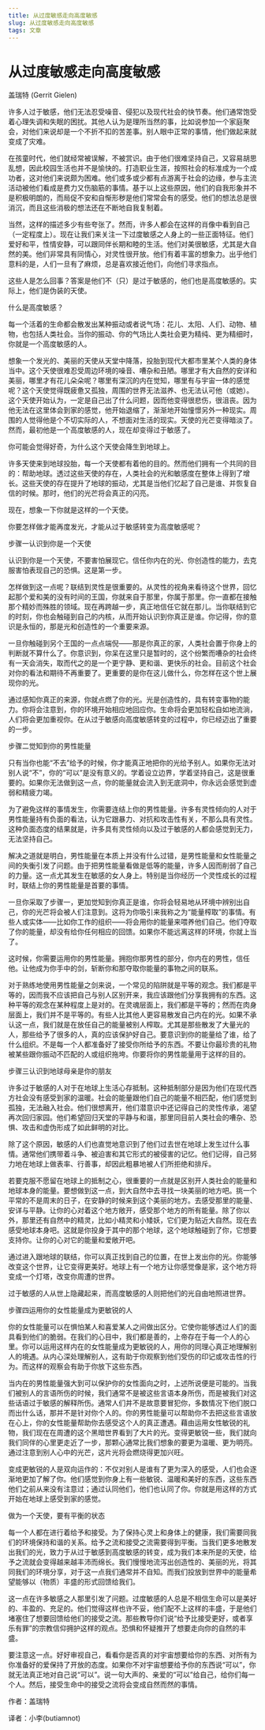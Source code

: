 ```yaml
--- 
title: 从过度敏感走向高度敏感 
slug: 从过度敏感走向高度敏感 
tags: 文章 
--- 
```

# 从过度敏感走向高度敏感

盖瑞特 (Gerrit Gielen)

许多人过于敏感，他们无法忍受噪音、侵犯以及现代社会的快节奏。他们通常饱受着心理失调和失眠的困扰。其他人认为是理所当然的事，比如说参加一个家庭聚会，对他们来说却是一个不折不扣的苦差事。别人眼中正常的事情，他们做起来就变成了灾难。

在孩童时代，他们就经常被误解，不被赏识。由于他们很难坚持自己，又容易胡思乱想，因此校园生活也并不是愉快的。打造职业生涯，按照社会的标准成为一个成功者，这对他们来说颇为困难。他们或多或少都有点游离于社会的边缘，参与主流活动被他们看成是费力又伤脑筋的事情。基于以上这些原因，他们的自我形象并不是积极明朗的，而局促不安和自惭形秽是他们常常会有的感受。他们的想法总是很消沉，而且这些消极的想法还在不断地自我复制着。

当然，这样的描述多少有些夸张了。然而，许多人都会在这样的肖像中看到自己（一定程度上）。现在让我们来关注一下过度敏感之人身上的一些正面特征。他们爱好和平，性情安静，可以跟同伴长期和睦的生活。他们对美很敏感，尤其是大自然的美。他们非常具有同情心，对灵性很开放。他们有着丰富的想象力。出乎他们意料的是，人们一旦有了麻烦，总是喜欢接近他们，向他们寻求指点。

这些人是怎么回事？答案是他们不（只）是过于敏感的，他们也是高度敏感的。实际上，他们是伪装的天使。

什么是高度敏感？

每一个活着的生命都会散发出某种振动或者说气场：花儿、太阳、人们、动物、植物，也包括人类社会。当你的振动、你的气场比人类社会更为精纯、更为精细时，你就是一个高度敏感的人。

想象一个发光的、美丽的天使从天堂中降落，投胎到现代大都市里某个人类的身体当中。这个天使很难忍受周边环境的噪音、嘈杂和丑陋。哪里才有大自然的安详和美丽，哪里才有花儿朵朵呢？哪里有深沉的内在觉知，哪里有与宇宙一体的感觉呢？这个天使觉得既疲惫又孤独，周围的世界无法滋养、也无法认可他（或她）。这个天使开始认为，一定是自己出了什么问题，因而他变得很悲伤，很沮丧。因为他无法在这里体会到家的感觉，他开始退缩了，渐渐地开始憧憬另外一种现实。周围的人觉得他是个不切实际的人，不想面对生活的现实。天使的光芒变得暗淡了。然而，最初他是一个高度敏感的人，现在却变得过于敏感了。

你可能会觉得好奇，为什么这个天使会降生到地球上。

许多天使来到地球投胎，每一个天使都有着他的目的。然而他们拥有一个共同的目的：帮助地球。透过这些天使的存在，人类社会的光和敏感度在整体上得到了增长。这些天使的存在提升了地球的振动，尤其是当他们忆起了自己是谁、并恢复自信的时候。那时，他们的光芒将会真正的闪亮。

现在，想象一下你就是这样的一个天使。

你要怎样做才能再度发光，才能从过于敏感转变为高度敏感呢？

步骤一认识到你是一个天使

认识到你是一个天使，不要害怕展现它。信任你内在的光、你创造性的能力，去克服害怕表现自己的恐惧。这是第一步。

怎样做到这一点呢？联结到灵性是很重要的。从灵性的视角来看待这个世界，回忆起那个爱和美的没有时间的王国，你就来自于那里，你属于那里。你一直都在接触那个精妙而殊胜的领域。现在再跨越一步，真正地信任它就在那儿。当你联结到它的时刻，你也会触碰到自己的内核，从而开始认识到你真正是谁。你记得，你的意识是永恒的，那是光和创造性的一个重要来源。

一旦你触碰到另个王国的一点点端倪——那是你真正的家，人类社会置于你身上的判断就不算什么了。你意识到，你呆在这里只是暂时的，这个纷繁而嘈杂的社会终有一天会消失，取而代之的是一个更宁静、更和谐、更快乐的社会。目前这个社会对你的看法和期待不再重要了。更重要的是你在这儿做什么，你怎样在这个世上展现你的光。

通过感知你真正的来源，你就点燃了你的光。光是创造性的，具有转变事物的能力。你将会注意到，你的环境开始相应地回应你。生命将会更加轻松自如地流淌，人们将会更加重视你。在从过于敏感向高度敏感转变的过程中，你已经迈出了重要的一步。

步骤二觉知到你的男性能量

只有当你也能“不去”给予的时候，你才能真正地把你的光给予别人。如果你无法对别人说“不”，你的“可以”是没有意义的。学着设立边界，学着坚持自己，这是很重要的。如果你无法做到这一点，你的能量就会流入到无底洞中，你永远会感觉到虚弱和精疲力竭。

为了避免这样的事情发生，你需要连结上你的男性能量。许多有灵性倾向的人对于男性能量持有负面的看法，认为它跟暴力、对抗和攻击性有关，不那么具有灵性。这种负面态度的结果就是，许多具有灵性倾向以及过于敏感的人都会感觉到无力，无法坚持自己。

解决之道就是明白，男性能量在本质上并没有什么过错，是男性能量和女性能量之间的失衡引发了问题。由于把男性能量看做是低等的能量，许多人因而削弱了自己的力量。这一点尤其发生在敏感的女人身上。特别是当你经历一个灵性成长的过程时，联结上你的男性能量是首要的事情。

一旦你采取了步骤一，更加觉知到你真正是谁，你将会轻易地从环境中辨别出自己，你的光芒将会被人们注意到。这将为你吸引来我称之为“能量榨取”的事情。有些人或实体——比如你工作的组织——将会用你的能量来喂养他们自己。他们夺取了你的能量，却没有给你任何相应的回馈。如果你不能远离这样的环境，你就上当了。

这时候，你需要运用你的男性能量。拥抱你那男性的部分，你内在的男性，信任他。让他成为你手中的剑，斩断你和那夺取你能量的事物之间的联系。

对于熟练地使用男性能量之剑来说，一个常见的陷阱就是平等的观念。我们都是平等的，因而我不应该把自己与别人区别开来，我应该跟他们分享我拥有的东西。这种平等的观念在某种程度上是对的。在灵魂层面上，我们都是平等的；然而在肉身层面上，我们并不是平等的。有些人比其他人更容易散发自己内在的光。如果不承认这一点，我们就是在放任自己的能量被别人榨取。尤其是那些散发了大量光的人，那些给予了很多的人，真的应该保护好自己。要意识到你的能量给了谁，给了什么组织。不是每一个人都准备好了接受你所给予的东西。不要让你最珍贵的礼物被某些跟你振动不匹配的人或组织拖垮。你要将你的男性能量用于这样的目的。

步骤三认识到地球母亲是你的朋友

许多过于敏感的人对于在地球上生活心存抵制。这种抵制部分是因为他们在现代西方社会没有感受到家的温暖。社会的能量跟他们自己的能量不相匹配，他们感觉到孤独，无法融入社会。他们很想离开，他们潜意识中还记得自己的灵性传承，渴望再次回归家园。他们希望回归天堂的平静与和谐，那里同目前人类社会的嘈杂、恐惧、攻击和虚伪形成了如此鲜明的对比。

除了这个原因，敏感的人们也直觉地意识到了他们过去世在地球上发生过什么事情。通常他们携带着斗争、被迫害和其它形式的被侵害的记忆。他们记得，自己努力地在地球上做表率、行善事，却因此粗暴地被人们所拒绝和排斥。

若要克服不愿留在地球上的抵制之心，很重要的一点就是区别开人类社会的能量和地球本身的能量。要想做到这一点，到大自然中去寻找一块美丽的地方吧。挑一个平常的不是周末的日子，在安静的时候来到这个美丽的地方。去感受那里的能量、安详与平静。让你的心对着这个地方敞开，感受那个地方的所有能量。除了你以外，那里还有自然中的精灵，比如小精灵和小矮妖，它们更为贴近大自然。现在去感受地球本身吧。这就是你投身于其中的那个地球，这个地球触碰到了你，它想要支持你。让你的心对它的能量和爱敞开吧。

通过进入跟地球的联结，你可以真正找到自己的位置，在世上发出你的光。你能够改变这个世界，让它变得更美好。地球上有一个地方让你感觉像是家，这个地方将变成一个灯塔，改变你周遭的世界。

过于敏感的人从世上隐藏起来，而高度敏感的人则把他们的光自由地照进世界。

步骤四运用你的女性能量成为更敏锐的人

你的女性能量可以在惧怕某人和喜爱某人之间做出区分。它使你能够透过人们的面具看到他们的脆弱。在我们的心目中，我们都是善的，上帝存在于每一个人的心里。你可以运用这样内在的女性能量成为更敏锐的人，用你的同理心真正地理解别人的境遇。从内心深处理解别人，这有助于你观察到他们受伤的印记或攻击性的行为。而这样的观察会有助于你放下这些东西。

当内在的男性能量强大到可以保护你的女性面向之时，上述所说便是可能的。当我们被别人的言语所伤的时候，我们通常不是被这些言语本身所伤，而是被我们对这些话语过于敏感的解释所伤。通常人们并不是故意要冒犯你，多数情况下他们脱口而出什么话，那并不是针对你个人的。你的男性能量可以帮助你不去把这些言语放在心上，你的女性能量帮助你去感受这个人的真正遭遇。藉由运用女性敏锐的礼物，我们现在在周遭的这个黑暗世界看到了大片的光。变得更敏锐一些，我们就向我们同伴的心里更走近了一步，那颗心通常比我们想象的要更为温暖、更为明亮。通过注意到别人心中的光芒，这片光将会燃烧得更加兴旺。

变成更敏锐的人是双向运作的：不仅对别人是谁有了更为深入的感受，人们也会逐渐地更加了解了你。他们感觉到你身上有一些敏锐、温暖和美好的东西，这些东西他们之前从来没有注意过；通过认同他们，他们也认同了你。你就是用这样的方式开始在地球上感受到家的感觉。

做为一个天使，要有平衡的状态

每一个人都在进行着给予和接受。为了保持心灵上和身体上的健康，我们需要同我们的环境保持和谐的关系。给予之流和接受之流需要得到平衡。当我们更多地散发出我们的光，致力于从过于敏感到高度敏感的转变，成为我们本来所是的天使，给予之流就会变得越来越丰沛而绵长。我们慢慢地流泻出创造性的、美丽的光，将其同我们的环境分享，对于这一点我们通常并不自知。而我们投放到世界中的能量希望能够以（物质）丰盛的形式回馈给我们。

这一点在许多敏感之人那里引发了问题。过度敏感的人总是不相信生命可以是美好的、丰盈的、充足的。他们觉得这样也许不妥，他们配不上这样的丰盛，于是他们堵塞住了想要回馈给他们的接受之流。那些教导你们说“给予比接受更好，或者享乐有罪”的宗教信仰拥护这样的观点。恐惧和怀疑推开了想要走向你的自然的丰盛。

要注意这一点。好好审视自己，看看你是否真的对宇宙想要给你的东西、对所有为你准备好的爱保持了开放的态度。如果你不对宇宙想要给予你的东西说“可以”，你就无法真正地对自己说“可以”。说一句大声的、亲爱的“可以”给自己，给你们每一个人。然后，接受生命中的接受之流将会变成自然而然的事情。

作者：盖瑞特

译者：小李(butiamnot)